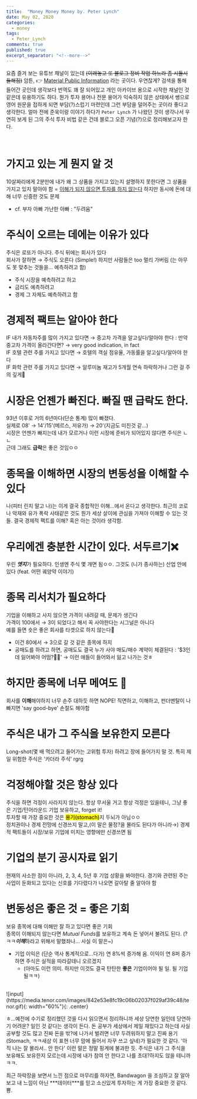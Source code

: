 ```yaml
---
title:  "Money Money Money by. Peter Lynch"
date: May 02, 2020
categories:
  - money
tags:
  - Peter_Lynch
comments: true
published: true
excerpt_separator: "<!--more-->"
---
```


요즘 즐겨 보는 유튜브 채널이 있는데 ~~(이래놓고 또 블로그 정비 작업 하느라 좀 시들시들해짐)~~ 암튼, :point_right: [Material Public Information](https://www.youtube.com/channel/UCAcCywtAWgWG2Q97bqL0GZw/featured) 라는 곳이다. 우연찮게? 검색을 통해 들어간 곳인데 생각보다 번역도 꽤 잘 되어있고 개인 아카이브 용으로 시작한 채널인 것 같은데 유용하기도 하다. 뭔가 투자 용어나 전문 용어가 익숙하지 않은 상태에서 쌩으로 영어 원문을 접하게 되면 부담(?)스럽기 마련인데 그런 부담을 덜어주는 곳이라 좋다고 생각한다. 얼마 전에 준욱이랑 이야기 하다가 `Peter Lynch` 가 나왔던 것이 생각나서 우연히 보게 된 그의 주식 투자 비법 같은 건데 블로그 오픈 기념(?)으로 정리해보고자 한다. <!--more-->

<br>

# 가지고 있는 게 뭔지 알 것
10살짜리에게 2분만에 내가 왜 그 상품을 가지고 있는지 설명하지 못한다면 그 상품을 가지고 있지 말아야 함 = <u>이해가 되지 않으면 투자를 하지 않는다</u> 하지만 동시에 돈에 대해 너무 신중한 것도 문제
- cf. 부자 아빠 가난한 아빠 : "두려움"

# 주식이 오르는 데에는 이유가 있다
주식은 로또가 아니다. 주식 뒤에는 회사가 있다  
회사가 잘하면 → 주식도 오른다 (Simple!) 하지만 사람들은 too 멀리 가버림 (는 아무도 못 맞추는 것들을... 예측하려고 함)
- 주식 시장을 예측하려고 하고
- 금리도 예측하려고
- 경제 그 자체도 예측하려고 함

# 경제적 팩트는 알아야 한다
IF 내가 자동차주를 많이 가지고 있다면 → 중고차 가격을 알고싶다/알아야 한다 : 만약 중고차 가격이 올라간다면? → very good indication, in fact  
IF 호텔 관련 주를 가지고 있다면 → 호텔의 객실 점유율, 가동률을 알고싶다/알아야 한다   
IF 화학 관련 주를 가지고 있다면 → 알루미늄 재고가 5개월 연속 하락하거나 그런 걸 주의 깊게:eyes:

# 시장은 언젠가 빠진다. 빠질 땐 급락도 한다.
93년 이후로 거의 6년마다(단순 통계) 많이 빠졌다.  
실제로 08' → 14'/15'(메르스, 저유가) → 20'(지금도 미친것 같...)  
시장은 언젠가 빠지는데 내가 모르거나 이런 시장에 준비가 되어있지 않다면 주식은 ㄴㄴ  
근데 그래도 <b>급락</b>은 좋은 것임ㅇㅇ

# 종목을 이해하면 시장의 변동성을 이해할 수 있다
나(피터 린치 말고 나)는 이게 결국 종합적인 이해...에서 온다고 생각한다. 최근의 코로나 악재와 유가 폭락 사태같은 것도 뭔가 세상 살이에 관심을 가져야 이해할 수 있는 것들. 결국 경제적 팩트를 이해? 혹은 아는 것이라 생각함.

# 우리에겐 충분한 시간이 있다. 서두르기:x:
우린 ***엣지***가 필요하다. 인생엔 주식 몇 개면 됨ㅇㅇ. 그것도 (니가 종사하는) 산업 안에 있다 (feat. 어떤 궤양약 이야기)

# 종목 리서치가 필요하다
기업을 이해하고 사지 않으면 가격이 내려갈 때, 문제가 생긴다  
가격이 100에서 → 3이 되었다고 해서 꼭 사야한다는 시그널은 아니다  
예를 들면 숏은 좋은 회사를 타겟으로 하지 않는다:no_good:
- 이건 80에서 → 3으로 갈 것 같은 종목에 하지
- 공매도를 하려고 하면, 공매도도 결국 누가 사야 매도/매수 계약이 체결된다 : '$3인데 잃어봐야 어떰?:man_shrugging:' → 이런 애들이 들어와서 잃고 나가는 것ㅎ

# 하지만 종목에 너무 메여도 :no_good:
회사를 <b>이해</b>해야하지 너무 손주 대하듯 하면 NOPE! 직면하고, 이해하고, 펀더멘탈이 나빠지면 'say good-bye' 손절도 해야함

# 주식은 내가 그 주식을 보유한지 모른다
Long-shot(몇 배 먹으려고 들어가는 고위험 투자) 하려고 장에 들어가지 말 것. 특히 제일 위험한 주식은 '카더라 주식' rgrg

# 걱정해야할 것은 항상 있다
주식을 하면 걱정이 사라지지 않는다. 항상 무서울 거고 항상 걱정은 있을테니, 그냥 좋은 기업/턴어라운드 기업 보유하고, forget it!  
투자할 때 가장 중요한 것은 <mark>용기(stomach)</mark>지 두뇌가 아님ㅇㅇ  
정치권이나 경제 전망에 신경쓰지 말고,(이 말은 물정?을 몰라도 된다가 아니라→) 경제적 팩트들이 시장/보유 기업에 미치는 영향에만 신경쓰면 됨

# 기업의 분기 공시자료 읽기
현재의 사소한 점이 아니라, 2, 3, 4, 5년 후 기업 상황을 봐야한다. 경기와 관련된 주는 사업이 둔화되고 있다는 신호를 기다렸다가 나오면 갈아탈 줄 알아야 함

# 변동성은 좋은 것 = 좋은 기회
보유 종목에 대해 이해만 잘 하고 있다면 좋은 기회  
종목이 이해되지 않는다면 <i>Mutual Funds</i>를 보유하고 계속 돈 넣어서 불려도 된다. (?ㅋㅋ***이해***하라고 위해서 말했좌나... 사실 이 말은~)
- 기업 이익은 (단순 역사 통계적으로...다가) 연 8%씩 증가해 옴. 이익이 연 8퍼 증가하면 주식은 실적을 따라갈테니 오르겠지
  - (아마도 이런 의미. 하지만 이것도 결국 탄탄한 **좋은** 기업이어야 될 일. 될 기업 될ㅋㅋ) 
 
<br>
![input](https://media.tenor.com/images/842e53e8fc19c06b02037f029af39c48/tenor.gif){: width="60%"}{: .center}
<br>
<p>
ㅎ...예전에 수기로 정리했던 것을 다시 읽으면서 정리하니까 세상 당연한 일인데 당연하기 어려운? 일인 것 같다는 생각이 든다. 돈 공부가 세상에서 제일 재밌다고 하는데 사실 공부할 것도 많고 진짜 돈을 밖?에 나가서 벌려면 너무 두려워하지 말고 진짜 용기(Stomach, ㅋㅋ새삼 이 표현 너무 맘에 들어서 자꾸 쓰고 싶네)가 필요한 것 같다. '아직 나는 잘 몰라서.. 안 한다' 이런 말은 정말 핑계에 불과한 듯. 주식은 내가 그 주식을 보유해도 보유한지 모르는데 시장에 내가 참여 안 한다고 나를 초대?하지도 않을 테니까ㅋㅋ.
</p>
최근 하락장을 보면서 느낀 점으로 마무리를 하자면, Bandwagon 을 조심하고 잘 알아보고 내 느낌이 아닌 ***데이터***를 믿고 소신있게 투자하는 게 가장 중요한 것 같다. 뿅.

